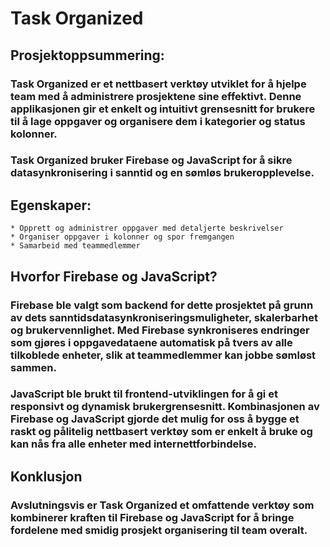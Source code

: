 # Task Organized

## Prosjektoppsummering:
### Task Organized er et nettbasert verktøy utviklet for å hjelpe team med å administrere prosjektene sine effektivt. Denne applikasjonen gir et enkelt og intuitivt grensesnitt for brukere til å lage oppgaver og organisere dem i kategorier og status kolonner. 
### Task Organized bruker Firebase og JavaScript for å sikre datasynkronisering i sanntid og en sømløs brukeropplevelse.

## Egenskaper:

    * Opprett og administrer oppgaver med detaljerte beskrivelser
    * Organiser oppgaver i kolonner og spor fremgangen
    * Samarbeid med teammedlemmer

## Hvorfor Firebase og JavaScript?
### Firebase ble valgt som backend for dette prosjektet på grunn av dets sanntidsdatasynkroniseringsmuligheter, skalerbarhet og brukervennlighet. Med Firebase synkroniseres endringer som gjøres i oppgavedataene automatisk på tvers av alle tilkoblede enheter, slik at teammedlemmer kan jobbe sømløst sammen.

### JavaScript ble brukt til frontend-utviklingen for å gi et responsivt og dynamisk brukergrensesnitt. Kombinasjonen av Firebase og JavaScript gjorde det mulig for oss å bygge et raskt og pålitelig nettbasert verktøy som er enkelt å bruke og kan nås fra alle enheter med internettforbindelse.

## Konklusjon
### Avslutningsvis er Task Organized et omfattende verktøy som kombinerer kraften til Firebase og JavaScript for å bringe fordelene med smidig prosjekt organisering til team overalt.
